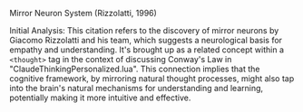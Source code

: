 Mirror Neuron System (Rizzolatti, 1996)

Initial Analysis:
This citation refers to the discovery of mirror neurons by Giacomo Rizzolatti and his team, which suggests a neurological basis for empathy and understanding. It's brought up as a related concept within a `<thought>` tag in the context of discussing Conway's Law in "ClaudeThinkingPersonalized.lua". This connection implies that the cognitive framework, by mirroring natural thought processes, might also tap into the brain's natural mechanisms for understanding and learning, potentially making it more intuitive and effective.
